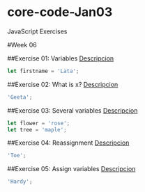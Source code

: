 # core-code-Jan03

JavaScript Exercises

#Week 06

##Exercise 01: Variables
[Descripcion](https://www.jshero.net/en/koans/var.html)

```javascript
let firstname = 'Lata';
```

##Exercise 02: What is x?
[Descripcion](https://www.jshero.net/en/koans/jsx01.html)

```javascript
'Geeta';
```

##Exercise 03: Several variables
[Descripcion](https://www.jshero.net/en/koans/var2.html)

```javascript
let flower = 'rose';
let tree = 'maple';
```

##Exercise 04: Reassignment
[Descripcion](https://www.jshero.net/en/koans/jsx02.html)

```javascript
'Toe';
```

##Exercise 05: Assign variables
[Descripcion](https://www.jshero.net/en/koans/jsx03.html)

```javascript
'Hardy';
```
